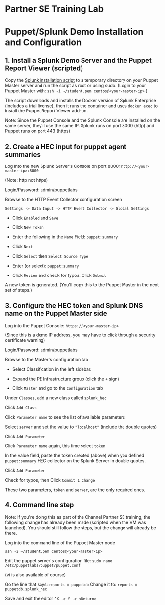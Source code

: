 Partner SE Training Lab
==============

Puppet/Splunk Demo Installation and Configuration
==============

## 1. Install a Splunk Demo Server and the Puppet Report Viewer (scripted)

Copy the 
[Splunk installation script](https://github.com/eboutili/splunk_hec/blob/master/demo_splunk.sh) 
to a temporary directory on your Puppet Master server and run the script as root or using sudo. 
(Login to your Puppet Master with: `ssh -i ~/student.pem centos@<your-master-ip>` )

The script downloads and installs the Docker version of Splunk Enterprise (includes a trial license), then it runs the container and uses `docker exec` to install the Puppet Report Viewer add-on.

Note: Since the Puppet Console and the Splunk Console are installed on the same server, they'll
use the same IP. Splunk runs on port 8000 (http) and Puppet runs on port 443 (https)

## 2. Create a HEC input for puppet agent summaries

Log into the new Splunk Server's Console on port 8000: `http://<your-master-ip>:8000`

(Note: http not https)

Login/Password: admin/puppetlabs

Browse to the HTTP Event Collector configuration screen 

`Settings -> Data Input -> HTTP Event Collector -> Global Settings`

- Click `Enabled` and `Save`

- Click `New Token`

- Enter the following in the `Name` Field: `puppet:summary`

- Click `Next`

- Click `Select` then `Select Source Type`

- Enter (or select): `puppet:summary`

- Click `Review` and check for typos. Click `Submit`

A new token is generated. (You'll copy this to the Puppet Master in the next set of steps.)

## 3. Configure the HEC token and Splunk DNS name on the Puppet Master side

Log into the Puppet Console: `https://<your-master-ip>`

(Since this is a demo IP address, you may have to click through a security certificate warning)

Login/Password: admin/puppetlabs

Browse to the Master's configuration tab

- Select Classification in the left sidebar.

- Expand the PE Infrastructure group (click the `+` sign)

- Click `Master` and go to the `Configuration` tab

Under `Classes`, add a new class called `splunk_hec`

Click `Add Class`

Click `Parameter name` to see the list of available parameters

Select `server` and set the value to `"localhost"` (include the double quotes)

Click `Add Parameter`

Click `Parameter name` again, this time select `token`

In the value field, paste the token created (above) when you defined `puppet:summary` HEC collector on the Splunk Server
in double quotes.

Click `Add Parameter`

Check for typos, then Click `Commit 1 Change`

These two parameters, `token` and `server`, are the only required ones.


## 4. Command line step

Note: If you're doing this as part of the Channel Partner SE training, the following change has already been made (scripted when the VM was launched). You should still follow the steps, but the change will already be there.

Log into the command line of the Puppet Master node

`ssh -i ~/student.pem centos@<your-master-ip>`

Edit the puppet server's configuration file:
`sudo nano /etc/puppetlabs/puppet/puppet.conf` 

(vi is also available of course)

Go the line that says: `reports = puppetdb`
Change it to: `reports = puppetdb,splunk_hec`

Save and exit the editor
`^X -> Y -> <Return>`
